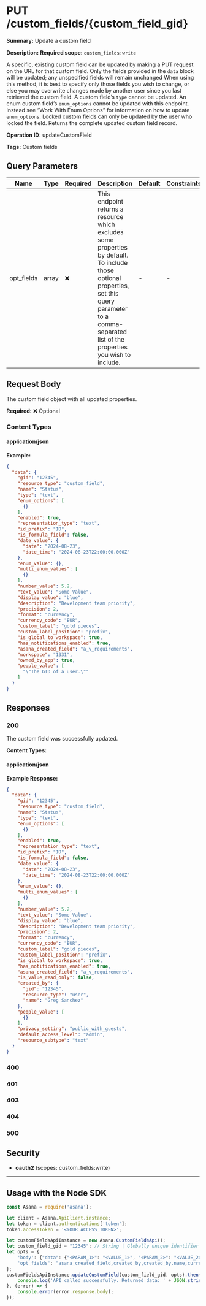 # PUT /custom_fields/{custom_field_gid}

**Summary:** Update a custom field

**Description:** <b>Required scope: </b><code>custom_fields:write</code>

A specific, existing custom field can be updated by making a PUT request on the URL for that custom field. Only the fields provided in the `data` block will be updated; any unspecified fields will remain unchanged
When using this method, it is best to specify only those fields you wish to change, or else you may overwrite changes made by another user since you last retrieved the custom field.
A custom field’s `type` cannot be updated.
An enum custom field’s `enum_options` cannot be updated with this endpoint. Instead see “Work With Enum Options” for information on how to update `enum_options`.
Locked custom fields can only be updated by the user who locked the field.
Returns the complete updated custom field record.

**Operation ID:** updateCustomField

**Tags:** Custom fields

## Query Parameters

| Name | Type | Required | Description | Default | Constraints |
|------|------|----------|-------------|---------|-------------|
| opt_fields | array | ❌ | This endpoint returns a resource which excludes some properties by default. To include those optional properties, set this query parameter to a comma-separated list of the properties you wish to include. | - | - |

## Request Body

The custom field object with all updated properties.

**Required:** ❌ Optional

### Content Types

#### application/json

**Example:**

```json
{
  "data": {
    "gid": "12345",
    "resource_type": "custom_field",
    "name": "Status",
    "type": "text",
    "enum_options": [
      {}
    ],
    "enabled": true,
    "representation_type": "text",
    "id_prefix": "ID",
    "is_formula_field": false,
    "date_value": {
      "date": "2024-08-23",
      "date_time": "2024-08-23T22:00:00.000Z"
    },
    "enum_value": {},
    "multi_enum_values": [
      {}
    ],
    "number_value": 5.2,
    "text_value": "Some Value",
    "display_value": "blue",
    "description": "Development team priority",
    "precision": 2,
    "format": "currency",
    "currency_code": "EUR",
    "custom_label": "gold pieces",
    "custom_label_position": "prefix",
    "is_global_to_workspace": true,
    "has_notifications_enabled": true,
    "asana_created_field": "a_v_requirements",
    "workspace": "1331",
    "owned_by_app": true,
    "people_value": [
      "\"The GID of a user.\""
    ]
  }
}
```

## Responses

### 200

The custom field was successfully updated.

**Content Types:**

#### application/json

**Example Response:**

```json
{
  "data": {
    "gid": "12345",
    "resource_type": "custom_field",
    "name": "Status",
    "type": "text",
    "enum_options": [
      {}
    ],
    "enabled": true,
    "representation_type": "text",
    "id_prefix": "ID",
    "is_formula_field": false,
    "date_value": {
      "date": "2024-08-23",
      "date_time": "2024-08-23T22:00:00.000Z"
    },
    "enum_value": {},
    "multi_enum_values": [
      {}
    ],
    "number_value": 5.2,
    "text_value": "Some Value",
    "display_value": "blue",
    "description": "Development team priority",
    "precision": 2,
    "format": "currency",
    "currency_code": "EUR",
    "custom_label": "gold pieces",
    "custom_label_position": "prefix",
    "is_global_to_workspace": true,
    "has_notifications_enabled": true,
    "asana_created_field": "a_v_requirements",
    "is_value_read_only": false,
    "created_by": {
      "gid": "12345",
      "resource_type": "user",
      "name": "Greg Sanchez"
    },
    "people_value": [
      {}
    ],
    "privacy_setting": "public_with_guests",
    "default_access_level": "admin",
    "resource_subtype": "text"
  }
}
```

### 400
<reference>

### 401
<reference>

### 403
<reference>

### 404
<reference>

### 500
<reference>

## Security

- **oauth2** (scopes: custom_fields:write)


---

## Usage with the Node SDK

```javascript
const Asana = require('asana');

let client = Asana.ApiClient.instance;
let token = client.authentications['token'];
token.accessToken = '<YOUR_ACCESS_TOKEN>';

let customFieldsApiInstance = new Asana.CustomFieldsApi();
let custom_field_gid = "12345"; // String | Globally unique identifier for the custom field.
let opts = { 
    'body': {"data": {"<PARAM_1>": "<VALUE_1>", "<PARAM_2>": "<VALUE_2>",}}, 
    'opt_fields': "asana_created_field,created_by,created_by.name,currency_code,custom_label,custom_label_position,date_value,date_value.date,date_value.date_time,default_access_level,description,display_value,enabled,enum_options,enum_options.color,enum_options.enabled,enum_options.name,enum_value,enum_value.color,enum_value.enabled,enum_value.name,format,has_notifications_enabled,id_prefix,is_formula_field,is_global_to_workspace,is_value_read_only,multi_enum_values,multi_enum_values.color,multi_enum_values.enabled,multi_enum_values.name,name,number_value,people_value,people_value.name,precision,privacy_setting,representation_type,resource_subtype,text_value,type"
};
customFieldsApiInstance.updateCustomField(custom_field_gid, opts).then((result) => {
    console.log('API called successfully. Returned data: ' + JSON.stringify(result.data, null, 2));
}, (error) => {
    console.error(error.response.body);
});

```